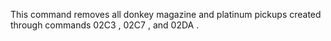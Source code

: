 This command removes all donkey magazine and platinum pickups created through commands  02C3 ,  02C7 , and  02DA .